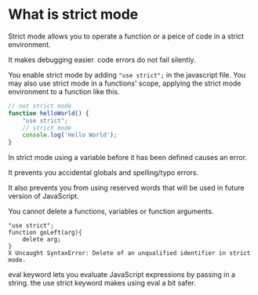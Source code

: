 # What is strict mode

Strict mode allows you to operate a function or a peice of code in a strict environment.

It makes debugging easier.
code errors do not fail silently.

You enable strict mode by adding `"use strict";` in the javascript file. You may also use strict mode in a functions' scope, applying the strict mode environment to a function like this.

```JavaScript
// not strict mode
function helloWorld() {
	"use strict";
	// strict mode
	console.log('Hello World');
}
```

In strict mode using a variable before it has been defined causes an error.

It prevents you accidental globals and spelling/typo errors.

It also prevents you from using reserved words that will be used in future version of JavaScript.

You cannot delete a functions, variables or function arguments.
```
"use strict";
function goLeft(arg){
	delete arg;
}
X Uncaught SyntaxError: Delete of an unqualified identifier in strict mode.
```

eval keyword lets you evaluate JavaScript expressions by passing in a string. the use strict keyword makes using eval a bit safer.

